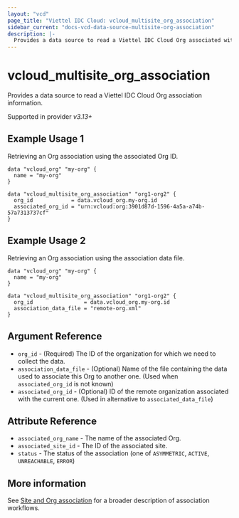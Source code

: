 ```yaml
---
layout: "vcd"
page_title: "Viettel IDC Cloud: vcloud_multisite_org_association"
sidebar_current: "docs-vcd-data-source-multisite-org-association"
description: |-
  Provides a data source to read a Viettel IDC Cloud Org associated with the current Org.
---
```


# vcloud\_multisite\_org\_association

Provides a data source to read a Viettel IDC Cloud Org association information.

Supported in provider *v3.13+*

## Example Usage 1

Retrieving an Org association using the associated Org ID.

```hcl
data "vcloud_org" "my-org" {
  name = "my-org"
}

data "vcloud_multisite_org_association" "org1-org2" {
  org_id            = data.vcloud_org.my-org.id
  associated_org_id = "urn:vcloud:org:3901d87d-1596-4a5a-a74b-57a7313737cf"
}
```

## Example Usage 2

Retrieving an Org association using the association data file.

```hcl
data "vcloud_org" "my-org" {
  name = "my-org"
}

data "vcloud_multisite_org_association" "org1-org2" {
  org_id                = data.vcloud_org.my-org.id
  association_data_file = "remote-org.xml"
}
```

## Argument Reference

* `org_id` - (Required) The ID of the organization for which we need to collect the data.
* `association_data_file` - (Optional) Name of the file containing the data used to associate this Org to another one.
  (Used when `associated_org_id` is not known)
* `associated_org_id` - (Optional) ID of the remote organization associated with the current one. (Used in alternative to
  `associated_data_file`)


## Attribute Reference

* `associated_org_name` - The name of the associated Org.
* `associated_site_id` - The ID of the associated site.
* `status` - The status of the association (one of `ASYMMETRIC`, `ACTIVE`, `UNREACHABLE`, `ERROR`)

## More information

See [Site and Org association](/providers/terraform-viettelidc/vcloud/latest/docs/guides/site_org_association) for a broader description
of association workflows.